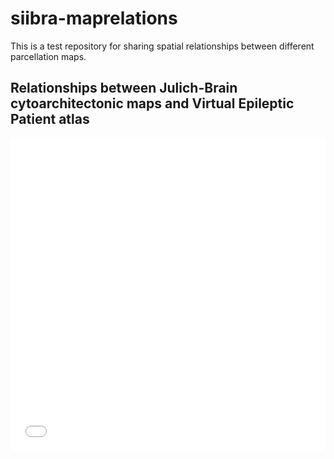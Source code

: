 # siibra-maprelations

This is a test repository for sharing spatial relationships between different parcellation maps.

## Relationships between Julich-Brain cytoarchitectonic maps and Virtual Epileptic Patient atlas

<iframe src="vep_julichbrain_mni152.html"
    sandbox="allow-same-origin allow-scripts"
    width="100%"
    height="500"
    scrolling="no"
    seamless="seamless"
    frameborder="0">
</iframe>
